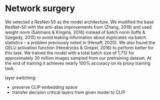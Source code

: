 # Network surgery
<!--
ResNet architecture: https://towardsdatascience.com/understanding-and-visualizing-resnets-442284831be8
ResNet expects input images of size: 224x224
-->
<!-- 
How transferable are features in deep neural networks?
https://papers.nips.cc/paper/2014/hash/375c71349b295fbe2dcdca9206f20a06-Abstract.html
-->
We selected a ResNet-50 as the model architecture. We
modified the base ResNet-50 with the anti-alias improvements from (Zhang, 2019) and used weight norm (Salimans & Kingma, 2016) instead of batch norm (Ioffe &
Szegedy, 2015) to avoid leaking information about duplicates via batch statistics - a problem previously noted in
(Henaff, 2020). We also found the GELU activation function (Hendrycks & Gimpel, 2016) to perform better for this
task. We trained the model with a total batch size of 1,712
for approximately 30 million images sampled from our pretraining dataset. At the end of training it achieves nearly
100% accuracy on its proxy training task.

layer switching:
- preserve CLIP embedding space
- transfer decision critical layers from given model to CLIP

